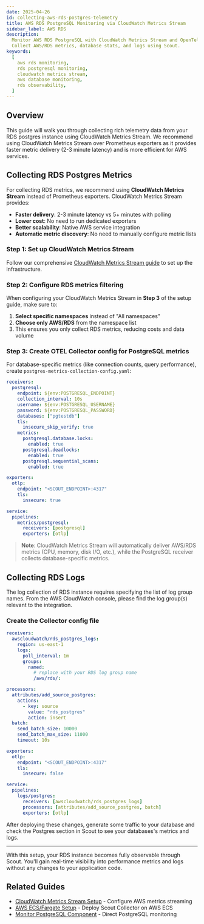 ```yaml
---
date: 2025-04-26
id: collecting-aws-rds-postgres-telemetry
title: AWS RDS PostgreSQL Monitoring via CloudWatch Metrics Stream
sidebar_label: AWS RDS
description:
  Monitor AWS RDS PostgreSQL with CloudWatch Metrics Stream and OpenTelemetry.
  Collect AWS/RDS metrics, database stats, and logs using Scout.
keywords:
  [
    aws rds monitoring,
    rds postgresql monitoring,
    cloudwatch metrics stream,
    aws database monitoring,
    rds observability,
  ]
---
```


## Overview

This guide will walk you through collecting rich telemetry data from your RDS
postgres instance using CloudWatch Metrics Stream. We recommend using CloudWatch
Metrics Stream over Prometheus exporters as it provides faster metric delivery
(2-3 minute latency) and is more efficient for AWS services.

## Collecting RDS Postgres Metrics

For collecting RDS metrics, we recommend using **CloudWatch Metrics Stream**
instead of Prometheus exporters. CloudWatch Metrics Stream provides:

- **Faster delivery**: 2-3 minute latency vs 5+ minutes with polling
- **Lower cost**: No need to run dedicated exporters
- **Better scalability**: Native AWS service integration
- **Automatic metric discovery**: No need to manually configure metric lists

### Step 1: Set up CloudWatch Metrics Stream

Follow our comprehensive
[CloudWatch Metrics Stream guide](cloudwatch-metrics-stream.md) to set up the
infrastructure.

### Step 2: Configure RDS metrics filtering

When configuring your CloudWatch Metrics Stream in **Step 3** of the setup
guide, make sure to:

1. **Select specific namespaces** instead of "All namespaces"
2. **Choose only AWS/RDS** from the namespace list
3. This ensures you only collect RDS metrics, reducing costs and data volume

### Step 3: Create OTEL Collector config for PostgreSQL metrics

For database-specific metrics (like connection counts, query performance),
create `postgres-metrics-collection-config.yaml`:

```yaml
receivers:
  postgresql:
    endpoint: ${env:POSTGRESQL_ENDPOINT}
    collection_interval: 10s
    username: ${env:POSTGRESQL_USERNAME}
    password: ${env:POSTGRESQL_PASSWORD}
    databases: ["pgtestdb"]
    tls:
      insecure_skip_verify: true
    metrics:
      postgresql.database.locks:
        enabled: true
      postgresql.deadlocks:
        enabled: true
      postgresql.sequential_scans:
        enabled: true

exporters:
  otlp:
    endpoint: "<SCOUT_ENDPOINT>:4317"
    tls:
      insecure: true

service:
  pipelines:
    metrics/postgresql:
      receivers: [postgresql]
      exporters: [otlp]
```

> **Note**: CloudWatch Metrics Stream will automatically deliver AWS/RDS metrics
> (CPU, memory, disk I/O, etc.), while the PostgreSQL receiver collects
> database-specific metrics.

## Collecting RDS Logs

The log collection of RDS instance requires specifying the list of log group
names. From the AWS CloudWatch console, please find the log group(s) relevant to
the integration.

### Create the Collector config file

```yaml
receivers:
  awscloudwatch/rds_postgres_logs:
    region: us-east-1
    logs:
      poll_interval: 1m
      groups:
        named:
          # replace with your RDS log group name
          /aws/rds/:

processors:
  attributes/add_source_postgres:
    actions:
      - key: source
        value: "rds_postgres"
        action: insert
  batch:
    send_batch_size: 10000
    send_batch_max_size: 11000
    timeout: 10s

exporters:
  otlp:
    endpoint: "<SCOUT_ENDPOINT>:4317"
    tls:
      insecure: false

service:
  pipelines:
    logs/postgres:
      receivers: [awscloudwatch/rds_postgres_logs]
      processors: [attributes/add_source_postgres, batch]
      exporters: [otlp]
```

After deploying these changes, generate some traffic to your database and check
the Postgres section in Scout to see your databases's metrics and logs.

---

With this setup, your RDS instance becomes fully observable through Scout.
You'll gain real-time visibility into performance metrics and logs without any
changes to your application code.

## Related Guides

- [CloudWatch Metrics Stream Setup](./cloudwatch-metrics-stream.md) - Configure
  AWS metrics streaming
- [AWS ECS/Fargate Setup](../../collector-setup/ecs-setup.md) - Deploy Scout
  Collector on AWS ECS
- [Monitor PostgreSQL Component](../../component/postgres.md) - Direct
  PostgreSQL monitoring
